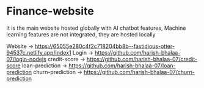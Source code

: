 # Finance-website

It is the main website hosted globally with AI chatbot features, Machine learning features are not integrated, they are hosted locally 


Website -> https://65055e280c4f2c718204bb8b--fastidious-otter-94537c.netlify.app/index1
Login -> https://github.com/harish-bhalaa-07/login-nodejs
credit-score -> https://github.com/harish-bhalaa-07/credit-score
loan-prediction -> https://github.com/harish-bhalaa-07/loan-prediction
churn-prediction -> https://github.com/harish-bhalaa-07/churn-prediction
